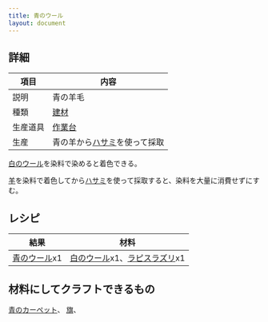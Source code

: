 ```yaml
---
title: 青のウール
layout: document
---
```

## 詳細

|項目|内容|
|---|---|
|説明|青の羊毛|
|種類|[建材](建材)|
|生産道具|[作業台](作業台)|
|生産|青の羊から[ハサミ](ハサミ)を使って採取|

[白のウール](白のウール)を染料で染めると着色できる。

[羊](羊)を染料で着色してから[ハサミ](ハサミ)を使って採取すると、染料を大量に消費せずにすむ。

## レシピ

|結果|材料|
|---|---|
|[青のウール](青のウール)x1|[白のウール](白のウール)x1、[ラピスラズリ](ラピスラズリ)x1|

## 材料にしてクラフトできるもの

[青のカーペット](青のカーペット)、
[旗](旗)、
